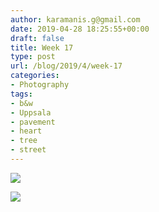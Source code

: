 ```yaml
---
author: karamanis.g@gmail.com
date: 2019-04-28 18:25:55+00:00
draft: false
title: Week 17
type: post
url: /blog/2019/4/week-17
categories:
- Photography
tags:
- b&w
- Uppsala
- pavement
- heart
- tree
- street
---
```




  
   ![](http://static1.squarespace.com/static/4f3f61bae4b063b909445965/5cc56117971a181ca1fdd13b/5cc561517817f7fabe828805/1556439379185//img)

  

  
   ![](http://static1.squarespace.com/static/4f3f61bae4b063b909445965/5cc56117971a181ca1fdd13b/5cc5e5a7f9619af51371dd07/1556473256712//img)

  



